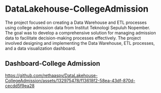 # DataLakehouse-CollegeAdmission
The project focused on creating a Data Warehouse and ETL processes using college admission data from Institut Teknologi Sepuluh Nopember. The goal was to develop a comprehensive solution for managing admission data to facilitate decision-making processes effectively. The project involved designing and implementing the Data Warehouse, ETL processes, and a data visualization dashboard. 

## Dashboard-College Admission 
https://github.com/rethaaspy/DataLakehouse-CollegeAdmission/assets/132975478/f13618f2-58ea-43df-870d-cecdd5f9ea28

